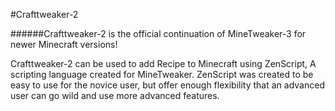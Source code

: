 #Crafttweaker-2

######Crafttweaker-2 is the official continuation of MineTweaker-3 for newer Minecraft versions!

Crafttweaker-2 can be used to add Recipe to Minecraft using ZenScript, A scripting language created for MineTweaker.
ZenScript was created to be easy to use for the novice user, but offer enough flexibility that an advanced user can go wild and use more advanced features.
